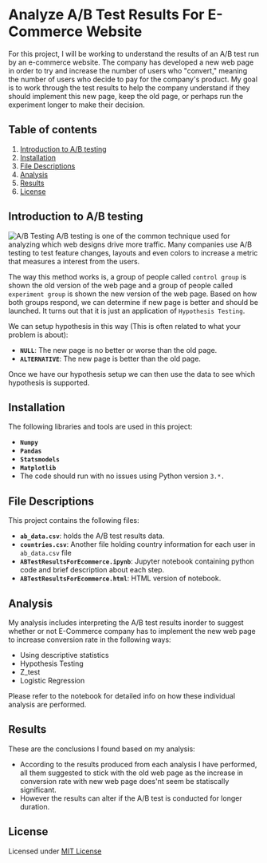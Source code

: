 # Analyze A/B Test Results For E-Commerce Website

For this project, I will be working to understand the results of an A/B test run by an e-commerce website. The company has developed a new web page in order to try and increase the number of users who "convert," meaning the number of users who decide to pay for the company's product. My goal is to work through the test results to help the company understand if they should implement this new page, keep the old page, or perhaps run the experiment longer to make their decision.

## Table of contents
1. [Introduction to A/B testing](#intro)
2. [Installation](#installation)
3. [File Descriptions](#files)
4. [Analysis](#analysis)
5. [Results](#observations)
6. [License](#license)

## Introduction to A/B testing
![A/B Testing](https://i.imgur.com/5PNPn3L.png)
A/B testing is one of the common technique used for analyzing which web designs drive more traffic. Many companies use A/B testing to test feature changes, layouts and even colors to increase a metric that measures a interest from the users.

The way this method works is, a group of people called `control group` is shown the old version of the web page and a group of people called `experiment group` is shown the new version of the web page. Based on how both groups respond, we can determine if new page is better and should be launched. It turns out that it is just an application of `Hypothesis Testing`.

We can setup hypothesis in this way (This is often related to what your problem is about):
- **`NULL`**: The new page is no better or worse than the old page.
- **`ALTERNATIVE`**: The new page is better than the old page.

Once we have our hypothesis setup we can then use the data to see which hypothesis is supported.

## Installation
The following libraries and tools are used in this project:
- **`Numpy`**
- **`Pandas`**
- **`Statsmodels`**
- **`Matplotlib`**
- The code should run with no issues using Python version `3.*.`

## File Descriptions
This project contains the following files:
- **`ab_data.csv`**: holds the A/B test results data.
- **`countries.csv`**: Another file holding country information for each user in `ab_data.csv` file
- **`ABTestResultsForEcommerce.ipynb`**: Jupyter notebook containing python code and brief description about each step.
- **`ABTestResultsForEcommerce.html`**: HTML version of notebook.

## Analysis
My analysis includes interpreting the A/B test results inorder to suggest whether or not E-Commerce company has to implement the new web page to increase conversion rate in the following ways:
- Using descriptive statistics
- Hypothesis Testing
- Z_test
- Logistic Regression

Please refer to the notebook for detailed info on how these individual analysis are performed.

## Results
These are the conclusions I found based on my analysis:
- According to the results produced from each analysis I have performed, all them suggested to stick with the old web page as the increase in conversion rate with new web page does'nt seem be statiscally significant.
- However the results can alter if the A/B test is conducted for longer duration.

## License
Licensed under [MIT License](https://github.com/ManideepTelukuntla/InvestigateTMDBMovieData/blob/master/LICENSE)

